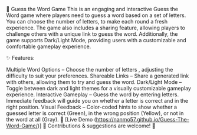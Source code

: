 🚀 Guess the Word Game 
This is an engaging and interactive Guess the Word game where players need to guess a word based on a set of letters. You can choose the number of letters, to make each round a fresh experience. The game also includes a sharing feature, allowing players to challenge others with a unique link to guess the word.
Additionally, the game supports Dark/Light Mode, providing users with a customizable and comfortable gameplay experience.

✨ Features:

Multiple Word Options – Choose the number of letters , adjusting the difficulty to suit your preferences.
Shareable Links – Share a generated link with others, allowing them to try and guess the word.
Dark/Light Mode – Toggle between dark and light themes for a visually customizable gameplay experience.
Interactive Gameplay – Guess the word by entering letters. Immediate feedback will guide you on whether a letter is correct and in the right position.
Visual Feedback – Color-coded hints to show whether a guessed letter is correct (Green), in the wrong position (Yellow), or not in the word at all (Gray).
🔗 [Live Demo (https://nanmo57.github.io/Guess-The-Word-Game/)]
📌 Contributions & suggestions are welcome! 🚀
